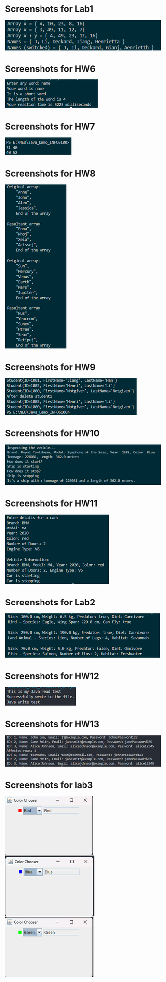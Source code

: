 <!--
 * @Author: Jinag Han
 * @Date: 2023-10-23 17:24:34
 * @LastEditTime: 2023-12-05 02:45:13
 * @Description: 
 * 
-->
# Screenshots for Lab1
![Alt text](image.png)
# Screenshots for HW6
![Alt text](image-1.png)
# Screenshots for HW7
![Alt text](image-2.png)
# Screenshots for HW8
![Alt text](image-3.png)
# Screenshots for HW9
![Alt text](image-4.png)
# Screenshots for HW10
![Alt text](image-5.png)
# Screenshots for HW11
![Alt text](image-6.png)
# Screenshots for Lab2
![Alt text](image-7.png)
# Screenshots for HW12
![Alt text](image-8.png)
# Screenshots for HW13
![Alt text](image-9.png)
# Screenshots for lab3
![Alt text](image-10.png)
![Alt text](image-11.png)
![Alt text](image-12.png)